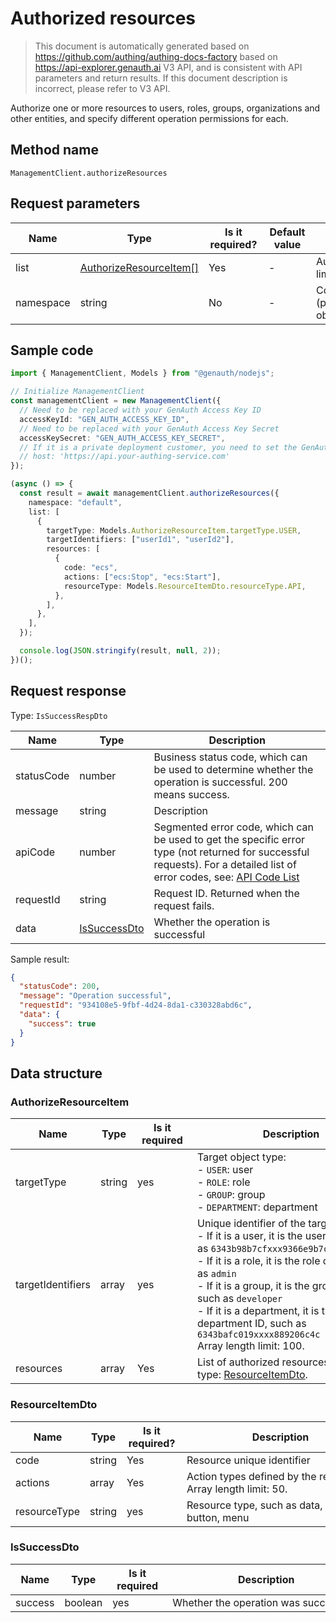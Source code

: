 # Authorized resources

<!--
Warning ⚠️:
Do not modify this document directly,
https://github.com/Authing/authing-docs-factory
Use this project to generate
-->

<LastUpdated />

> This document is automatically generated based on https://github.com/authing/authing-docs-factory based on https://api-explorer.genauth.ai V3 API, and is consistent with API parameters and return results. If this document description is incorrect, please refer to V3 API.

Authorize one or more resources to users, roles, groups, organizations and other entities, and specify different operation permissions for each.

## Method name

`ManagementClient.authorizeResources`

## Request parameters

| Name      | Type                                                         | <div style="width:80px">Is it required?</div> | <div style="width:60px">Default value</div> | <div style="width:300px">Description</div>                                                           | <div style="width:200px">Sample value</div> |
| --------- | ------------------------------------------------------------ | --------------------------------------------- | ------------------------------------------- | ---------------------------------------------------------------------------------------------------- | ------------------------------------------- |
| list      | <a href="#AuthorizeResourceItem">AuthorizeResourceItem[]</a> | Yes                                           | -                                           | Authorization resource list Array length limit: 10.                                                  |                                             |
| namespace | string                                                       | No                                            | -                                           | Code of the permission group (permission space). Do not pass to obtain the default permission group. | `default`                                   |

## Sample code

```ts
import { ManagementClient, Models } from "@genauth/nodejs";

// Initialize ManagementClient
const managementClient = new ManagementClient({
  // Need to be replaced with your GenAuth Access Key ID
  accessKeyId: "GEN_AUTH_ACCESS_KEY_ID",
  // Need to be replaced with your GenAuth Access Key Secret
  accessKeySecret: "GEN_AUTH_ACCESS_KEY_SECRET",
  // If it is a private deployment customer, you need to set the GenAuth service domain name
  // host: 'https://api.your-authing-service.com'
});

(async () => {
  const result = await managementClient.authorizeResources({
    namespace: "default",
    list: [
      {
        targetType: Models.AuthorizeResourceItem.targetType.USER,
        targetIdentifiers: ["userId1", "userId2"],
        resources: [
          {
            code: "ecs",
            actions: ["ecs:Stop", "ecs:Start"],
            resourceType: Models.ResourceItemDto.resourceType.API,
          },
        ],
      },
    ],
  });

  console.log(JSON.stringify(result, null, 2));
})();
```

## Request response

Type: `IsSuccessRespDto`

| Name       | Type                                     | Description                                                                                                                                                                                                                                                                                                                                    |
| ---------- | ---------------------------------------- | ---------------------------------------------------------------------------------------------------------------------------------------------------------------------------------------------------------------------------------------------------------------------------------------------------------------------------------------------- |
| statusCode | number                                   | Business status code, which can be used to determine whether the operation is successful. 200 means success.                                                                                                                                                                                                                                   |
| message    | string                                   | Description                                                                                                                                                                                                                                                                                                                                    |
| apiCode    | number                                   | Segmented error code, which can be used to get the specific error type (not returned for successful requests). For a detailed list of error codes, see: [API Code List](https://api-explorer.genauth.ai/?tag=group/%E5%BC%80%E5%8F%91%E5%87%86%E5%A4%87#tag/%E5%BC%80%E5%8F%91%E5%87%86%E5%A4%87/%E9%94%99%E8%AF%AF%E5%A4%84%E7%90%86/apiCode) |
| requestId  | string                                   | Request ID. Returned when the request fails.                                                                                                                                                                                                                                                                                                   |
| data       | <a href="#IsSuccessDto">IsSuccessDto</a> | Whether the operation is successful                                                                                                                                                                                                                                                                                                            |

Sample result:

```json
{
  "statusCode": 200,
  "message": "Operation successful",
  "requestId": "934108e5-9fbf-4d24-8da1-c330328abd6c",
  "data": {
    "success": true
  }
}
```

## Data structure

### <a id="AuthorizeResourceItem"></a> AuthorizeResourceItem

| Name              | Type   | <div style="width:80px">Is it required</div> | <div style="width:300px">Description</div>                                                                                                                                                                                                                                                                                                                            | <div style="width:200px">Example value</div> |
| ----------------- | ------ | -------------------------------------------- | --------------------------------------------------------------------------------------------------------------------------------------------------------------------------------------------------------------------------------------------------------------------------------------------------------------------------------------------------------------------- | -------------------------------------------- |
| targetType        | string | yes                                          | Target object type:<br>- `USER`: user<br>- `ROLE`: role<br>- `GROUP`: group<br>- `DEPARTMENT`: department<br>                                                                                                                                                                                                                                                         | USER                                         |
| targetIdentifiers | array  | yes                                          | Unique identifier of the target object:<br>- If it is a user, it is the user's ID, such as `6343b98b7cfxxx9366e9b7c`<br>- If it is a role, it is the role code, such as `admin`<br>- If it is a group, it is the group code, such as `developer`<br>- If it is a department, it is the department ID, such as `6343bafc019xxxx889206c4c`<br> Array length limit: 100. | `["userId1","userId2"]`                      |
| resources         | array  | Yes                                          | List of authorized resources Nested type: <a href="#ResourceItemDto">ResourceItemDto</a>.                                                                                                                                                                                                                                                                             |                                              |

### <a id="ResourceItemDto"></a> ResourceItemDto

| Name         | Type   | <div style="width:80px">Is it required?</div> | <div style="width:300px">Description</div>                   | <div style="width:200px">Sample value</div> |
| ------------ | ------ | --------------------------------------------- | ------------------------------------------------------------ | ------------------------------------------- |
| code         | string | Yes                                           | Resource unique identifier                                   | `ecs`                                       |
| actions      | array  | Yes                                           | Action types defined by the resource Array length limit: 50. | `["ecs:Stop","ecs:Start"]`                  |
| resourceType | string | yes                                           | Resource type, such as data, API, button, menu               | DATA                                        |

### <a id="IsSuccessDto"></a> IsSuccessDto

| Name    | Type    | <div style="width:80px">Is it required</div> | <div style="width:300px">Description</div> | <div style="width:200px">Sample value</div> |
| ------- | ------- | -------------------------------------------- | ------------------------------------------ | ------------------------------------------- |
| success | boolean | yes                                          | Whether the operation was successful       | `true`                                      |
